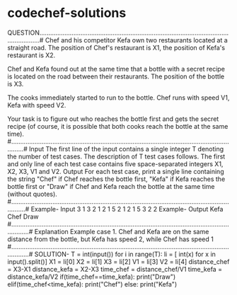# codechef-solutions
QUESTION............................................................................................................................#
Chef and his competitor Kefa own two restaurants located at a straight road. The position of Chef's restaurant is X1, the position of Kefa's restaurant is X2.

Chef and Kefa found out at the same time that a bottle with a secret recipe is located on the road between their restaurants. The position of the bottle is X3.

The cooks immediately started to run to the bottle. Chef runs with speed V1, Kefa with speed V2.

Your task is to figure out who reaches the bottle first and gets the secret recipe (of course, it is possible that both cooks reach the bottle at the same time).
#...................................................................................................................................#
Input
The first line of the input contains a single integer T denoting the number of test cases. The description of T test cases follows.
The first and only line of each test case contains five space-separated integers X1, X2, X3, V1 and V2.
Output
For each test case, print a single line containing the string "Chef" if Chef reaches the bottle first, "Kefa" if Kefa reaches the bottle first or "Draw" if Chef and Kefa reach the bottle at the same time (without quotes).
#....................................................................................................................................#
Example- Input
3
1 3 2 1 2
1 5 2 1 2
1 5 3 2 2
Example- Output
Kefa
Chef
Draw
#......................................................................................................................................#
Explanation
Example case 1. Chef and Kefa are on the same distance from the bottle, but Kefa has speed 2, while Chef has speed 1
#......................................................................................................................................#
SOLUTION-
T = int(input())
for i in range(T):
    li = [ int(x) for x in input().split()]
    X1 = li[0]
    X2 = li[1]
    X3 = li[2]
    V1 = li[3]
    V2 = li[4]
    distance_chef = X3-X1
    distance_kefa = X2-X3
    time_chef = distance_chef/V1
    time_kefa = distance_kefa/V2
    if(time_chef==time_kefa):
        print("Draw")
    elif(time_chef<time_kefa):
        print("Chef")
    else:
        print("Kefa")
